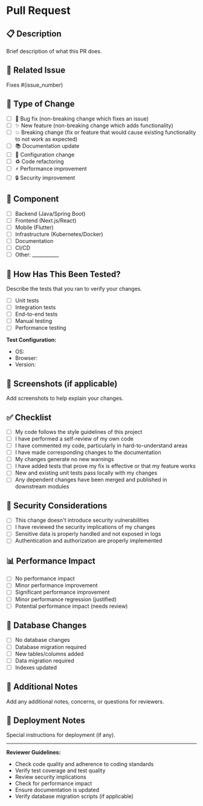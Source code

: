 # Pull Request

## 📋 Description
Brief description of what this PR does.

## 🔗 Related Issue
Fixes #(issue_number)

## 🧪 Type of Change
- [ ] 🐛 Bug fix (non-breaking change which fixes an issue)
- [ ] ✨ New feature (non-breaking change which adds functionality)
- [ ] 💥 Breaking change (fix or feature that would cause existing functionality to not work as expected)
- [ ] 📚 Documentation update
- [ ] 🔧 Configuration change
- [ ] ♻️ Code refactoring
- [ ] ⚡ Performance improvement
- [ ] 🔒 Security improvement

## 🚀 Component
- [ ] Backend (Java/Spring Boot)
- [ ] Frontend (Next.js/React)
- [ ] Mobile (Flutter)
- [ ] Infrastructure (Kubernetes/Docker)
- [ ] Documentation
- [ ] CI/CD
- [ ] Other: ___________

## 🧪 How Has This Been Tested?
Describe the tests that you ran to verify your changes.

- [ ] Unit tests
- [ ] Integration tests
- [ ] End-to-end tests
- [ ] Manual testing
- [ ] Performance testing

**Test Configuration:**
- OS: 
- Browser: 
- Version: 

## 📸 Screenshots (if applicable)
Add screenshots to help explain your changes.

## ✅ Checklist
- [ ] My code follows the style guidelines of this project
- [ ] I have performed a self-review of my own code
- [ ] I have commented my code, particularly in hard-to-understand areas
- [ ] I have made corresponding changes to the documentation
- [ ] My changes generate no new warnings
- [ ] I have added tests that prove my fix is effective or that my feature works
- [ ] New and existing unit tests pass locally with my changes
- [ ] Any dependent changes have been merged and published in downstream modules

## 🔐 Security Considerations
- [ ] This change doesn't introduce security vulnerabilities
- [ ] I have reviewed the security implications of my changes
- [ ] Sensitive data is properly handled and not exposed in logs
- [ ] Authentication and authorization are properly implemented

## 📊 Performance Impact
- [ ] No performance impact
- [ ] Minor performance improvement
- [ ] Significant performance improvement
- [ ] Minor performance regression (justified)
- [ ] Potential performance impact (needs review)

## 🔄 Database Changes
- [ ] No database changes
- [ ] Database migration required
- [ ] New tables/columns added
- [ ] Data migration required
- [ ] Indexes updated

## 📝 Additional Notes
Add any additional notes, concerns, or questions for reviewers.

## 🎯 Deployment Notes
Special instructions for deployment (if any).

---

**Reviewer Guidelines:**
- Check code quality and adherence to coding standards
- Verify test coverage and test quality
- Review security implications
- Check for performance impact
- Ensure documentation is updated
- Verify database migration scripts (if applicable)

